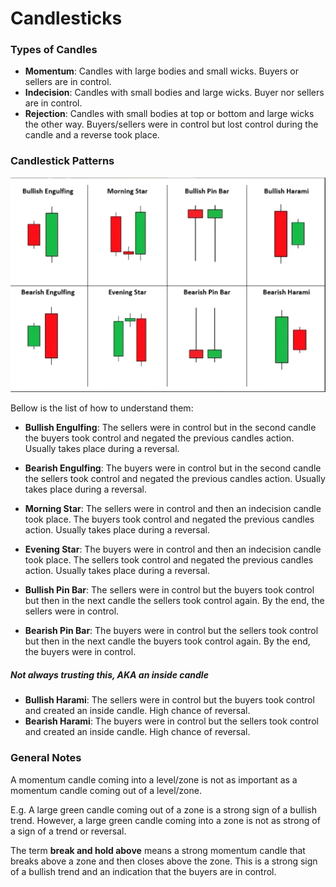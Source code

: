 # Candlesticks

### Types of Candles
- **Momentum**: Candles with large bodies and small wicks. Buyers or sellers 
  are in control.
- **Indecision**: Candles with small bodies and large wicks. Buyer nor sellers 
  are in control.
- **Rejection**: Candles with small bodies at top or bottom and large wicks the 
  other way. Buyers/sellers were in control but lost control during the candle 
  and a reverse took place.

### Candlestick Patterns
![Images of the candlestick patterns](https://github.com/Azpect3120/TradingNotes/blob/master/Stocks/SuperchargeYourProgress/CandlesticksAndIndicators/CandlestickBasics/candlestickPatterns.png)

Bellow is the list of how to understand them:
- **Bullish Engulfing**: The sellers were in control but in the second candle 
  the buyers took control and negated the previous candles action. Usually takes
  place during a reversal.
- **Bearish Engulfing**: The buyers were in control but in the second candle the 
  sellers took control and negated the previous candles action. Usually takes 
  place during a reversal.

- **Morning Star**: The sellers were in control and then an indecision candle 
  took place. The buyers took control and negated the previous candles action. 
  Usually takes place during a reversal.
- **Evening Star**: The buyers were in control and then an indecision candle 
  took place. The sellers took control and negated the previous candles action. 
  Usually takes place during a reversal.

- **Bullish Pin Bar**: The sellers were in control but the buyers took control
  but then in the next candle the sellers took control again. By the end, the
  sellers were in control.
- **Bearish Pin Bar**: The buyers were in control but the sellers took control
  but then in the next candle the buyers took control again. By the end, the
  buyers were in control.

##### Not always trusting this, AKA an inside candle
- **Bullish Harami**: The sellers were in control but the buyers took control 
  and created an inside candle. High chance of reversal.
- **Bearish Harami**: The buyers were in control but the sellers took control 
  and created an inside candle. High chance of reversal.


### General Notes
A momentum candle coming into a level/zone is not as important as a momentum 
candle coming out of a level/zone. 

E.g. A large green candle coming out of a zone is a strong sign of a bullish
trend. However, a large green candle coming into a zone is not as strong of a
sign of a trend or reversal.

The term **break and hold above** means a strong momentum candle that breaks
above a zone and then closes above the zone. This is a strong sign of a bullish
trend and an indication that the buyers are in control.
